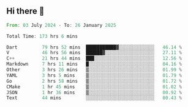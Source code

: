 ## Hi there 👋

<!--START_SECTION:waka-->

```rust
From: 03 July 2024 - To: 26 January 2025

Total Time: 173 hrs 6 mins

Dart         79 hrs 52 mins  ███████████▓░░░░░░░░░░░░░   46.14 %
V            46 hrs 56 mins  ██████▓░░░░░░░░░░░░░░░░░░   27.11 %
C++          21 hrs 44 mins  ███░░░░░░░░░░░░░░░░░░░░░░   12.56 %
Markdown     7 hrs 11 mins   █░░░░░░░░░░░░░░░░░░░░░░░░   04.16 %
Other        3 hrs 26 mins   ▒░░░░░░░░░░░░░░░░░░░░░░░░   01.99 %
YAML         3 hrs 5 mins    ▒░░░░░░░░░░░░░░░░░░░░░░░░   01.79 %
Go           2 hrs 58 mins   ▒░░░░░░░░░░░░░░░░░░░░░░░░   01.72 %
CMake        1 hr 45 mins    ▒░░░░░░░░░░░░░░░░░░░░░░░░   01.02 %
JSON         1 hr 36 mins    ▒░░░░░░░░░░░░░░░░░░░░░░░░   00.92 %
Text         44 mins         ░░░░░░░░░░░░░░░░░░░░░░░░░   00.43 %
```

<!--END_SECTION:waka-->

<!--
**mathiskakal/mathiskakal** is a ✨ _special_ ✨ repository because its `README.md` (this file) appears on your GitHub profile.

Here are some ideas to get you started:

- 🔭 I’m currently working on ...
- 🌱 I’m currently learning ...
- 👯 I’m looking to collaborate on ...
- 🤔 I’m looking for help with ...
- 💬 Ask me about ...
- 📫 How to reach me: ...
- 😄 Pronouns: ...
- ⚡ Fun fact: ...
-->

